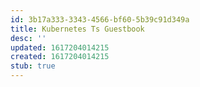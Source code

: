 ```yaml
---
id: 3b17a333-3343-4566-bf60-5b39c91d349a
title: Kubernetes Ts Guestbook
desc: ''
updated: 1617204014215
created: 1617204014215
stub: true
---
```


